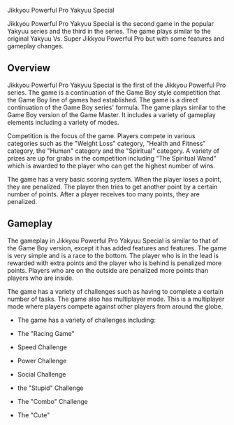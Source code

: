 Jikkyou Powerful Pro Yakyuu Special

Jikkyou Powerful Pro Yakyuu Special is the second game in the popular Yakyuu series and the third in the series. The game plays similar to the original Yakyuu Vs. Super Jikkyou Powerful Pro but with some features and gameplay changes.

## Overview

Jikkyou Powerful Pro Yakyuu Special is the first of the Jikkyou Powerful Pro series. The game is a continuation of the Game Boy style competition that the Game Boy line of games had established. The game is a direct continuation of the Game Boy series' formula. The game plays similar to the Game Boy version of the Game Master. It includes a variety of gameplay elements including a variety of modes.

Competition is the focus of the game. Players compete in various categories such as the "Weight Loss" category, "Health and Fitness" category, the "Human" category and the "Spiritual" category. A variety of prizes are up for grabs in the competition including "The Spiritual Wand" which is awarded to the player who can get the highest number of wins.

The game has a very basic scoring system. When the player loses a point, they are penalized. The player then tries to get another point by a certain number of points. After a player receives too many points, they are penalized.

## Gameplay

The gameplay in Jikkyou Powerful Pro Yakyuu Special is similar to that of the Game Boy version, except it has added features and features. The game is very simple and is a race to the bottom. The player who is in the lead is rewarded with extra points and the player who is behind is penalized more points. Players who are on the outside are penalized more points than players who are inside.

The game has a variety of challenges such as having to complete a certain number of tasks. The game also has multiplayer mode. This is a multiplayer mode where players compete against other players from around the globe.

*   The game has a variety of challenges including:

*   The "Racing Game"

*   Speed Challenge

*   Power Challenge

*   Social Challenge

*   the "Stupid" Challenge

*   The "Combo" Challenge

*   The "Cute"